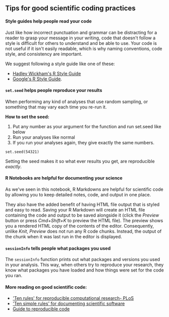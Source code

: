 ## Tips for good scientific coding practices

#### Style guides help people read your code

Just like how incorrect punctuation and grammar can be distracting for a reader
to grasp your message in your writing, code that doesn't follow a style is
difficult for others to understand and be able to use.
Your code is not useful if it isn't easily readable, which is why naming
conventions, code style, and consistency are important.

We suggest following a style guide like one of these:  
- [Hadley Wickham's R Style Guide](http://adv-r.had.co.nz/Style.html)  
- [Google's R Style Guide](https://google.github.io/styleguide/Rguide.xml).   

#### `set.seed` helps people reproduce your results

When performing any kind of analyses that use random sampling, or something that
may vary each time you re-run it.

**How to set the seed:**
1) Put any number as your argument for the function and run set.seed like below
2) Run your analyses like normal
3) If you run your analyses again, they give exactly the same numbers.

```
set.seed(54321)
```

Setting the seed makes it so what ever results you get, are reproducible *exactly*.

#### R Notebooks are helpful for documenting your science

As we've seen in this notebook, R Markdowns are helpful for scientific code by
allowing you to keep detailed notes, code, and output in one place.

They also have the added benefit of having HTML file output that is styled and
easy to read.
Saving your R Markdown will create an HTML file containing the code and output to be
saved alongside it (click the *Preview* button or press *Cmd+Shift+K* to preview
the HTML file).
The preview shows you a rendered HTML copy of the contents of the editor.
Consequently, unlike *Knit*, *Preview* does not run any R code chunks.
Instead, the output of the chunk when it was last run in the editor is displayed.

#### `sessionInfo` tells people what packages you used

The `sessionInfo` function prints out what packages and versions you used in your
analysis.
This way, when others try to reproduce your research, they know what packages
you have loaded and how things were set for the code you ran.

#### More reading on good scientific code:

- ['Ten rules' for reproducible computational research- PLoS](https://journals.plos.org/ploscompbiol/article?id=10.1371/journal.pcbi.1003285)
- ['Ten simple rules' for documenting scientific software](https://journals.plos.org/ploscompbiol/article?id=10.1371/journal.pcbi.1006561)
- [Guide to reproducible code](https://github.com/crazyhottommy/getting-started-with-genomics-tools-and-resources/blob/master/guide-to-reproducible-code.pdf)
